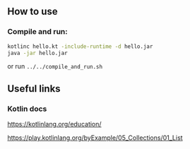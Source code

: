 ## How to use

### Compile and run:
```bash
kotlinc hello.kt -include-runtime -d hello.jar
java -jar hello.jar
```
or run `../../compile_and_run.sh`



## Useful links

### Kotlin docs

https://kotlinlang.org/education/

https://play.kotlinlang.org/byExample/05_Collections/01_List

